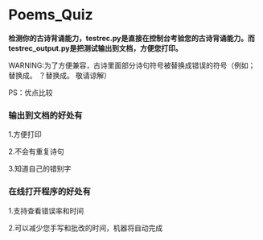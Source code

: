 # Poems_Quiz

**检测你的古诗背诵能力，testrec.py是直接在控制台考验您的古诗背诵能力。而testrec_output.py是把测试输出到文档，方便您打印。**

WARNING:为了方便兼容，古诗里面部分诗句符号被替换成错误的符号（例如；替换成。 ？替换成。 敬请谅解）

PS：优点比较

### 输出到文档的好处有

1.方便打印

2.不会有重复诗句

3.知道自己的错别字

### 在线打开程序的好处有

1.支持查看错误率和时间

2.可以减少您手写和批改的时间，机器将自动完成
